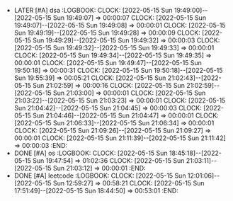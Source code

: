 - LATER [#A] dsa
  :LOGBOOK:
  CLOCK: [2022-05-15 Sun 19:49:00]--[2022-05-15 Sun 19:49:07] =>  00:00:07
  CLOCK: [2022-05-15 Sun 19:49:07]--[2022-05-15 Sun 19:49:08] =>  00:00:01
  CLOCK: [2022-05-15 Sun 19:49:19]--[2022-05-15 Sun 19:49:28] =>  00:00:09
  CLOCK: [2022-05-15 Sun 19:49:29]--[2022-05-15 Sun 19:49:32] =>  00:00:03
  CLOCK: [2022-05-15 Sun 19:49:32]--[2022-05-15 Sun 19:49:33] =>  00:00:01
  CLOCK: [2022-05-15 Sun 19:49:34]--[2022-05-15 Sun 19:49:35] =>  00:00:01
  CLOCK: [2022-05-15 Sun 19:49:47]--[2022-05-15 Sun 19:50:18] =>  00:00:31
  CLOCK: [2022-05-15 Sun 19:50:18]--[2022-05-15 Sun 19:55:39] =>  00:05:21
  CLOCK: [2022-05-15 Sun 21:02:43]--[2022-05-15 Sun 21:02:59] =>  00:00:16
  CLOCK: [2022-05-15 Sun 21:02:59]--[2022-05-15 Sun 21:03:00] =>  00:00:01
  CLOCK: [2022-05-15 Sun 21:03:22]--[2022-05-15 Sun 21:03:23] =>  00:00:01
  CLOCK: [2022-05-15 Sun 21:04:42]--[2022-05-15 Sun 21:04:45] =>  00:00:03
  CLOCK: [2022-05-15 Sun 21:04:46]--[2022-05-15 Sun 21:04:47] =>  00:00:01
  CLOCK: [2022-05-15 Sun 21:06:33]--[2022-05-15 Sun 21:06:34] =>  00:00:01
  CLOCK: [2022-05-15 Sun 21:09:26]--[2022-05-15 Sun 21:09:27] =>  00:00:01
  CLOCK: [2022-05-15 Sun 21:11:39]--[2022-05-15 Sun 21:11:42] =>  00:00:03
  :END:
- DONE [#A] os
  :LOGBOOK:
  CLOCK: [2022-05-15 Sun 18:45:18]--[2022-05-15 Sun 19:47:54] =>  01:02:36
  CLOCK: [2022-05-15 Sun 21:03:11]--[2022-05-15 Sun 21:03:12] =>  00:00:01
  :END:
- DONE [#A] leetcode
  :LOGBOOK:
  CLOCK: [2022-05-15 Sun 12:01:06]--[2022-05-15 Sun 12:59:27] =>  00:58:21
  CLOCK: [2022-05-15 Sun 17:51:49]--[2022-05-15 Sun 18:44:50] =>  00:53:01
  :END: